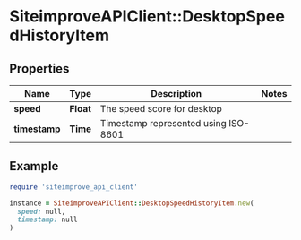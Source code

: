 # SiteimproveAPIClient::DesktopSpeedHistoryItem

## Properties

| Name | Type | Description | Notes |
| ---- | ---- | ----------- | ----- |
| **speed** | **Float** | The speed score for desktop |  |
| **timestamp** | **Time** | Timestamp represented using ISO-8601 |  |

## Example

```ruby
require 'siteimprove_api_client'

instance = SiteimproveAPIClient::DesktopSpeedHistoryItem.new(
  speed: null,
  timestamp: null
)
```

